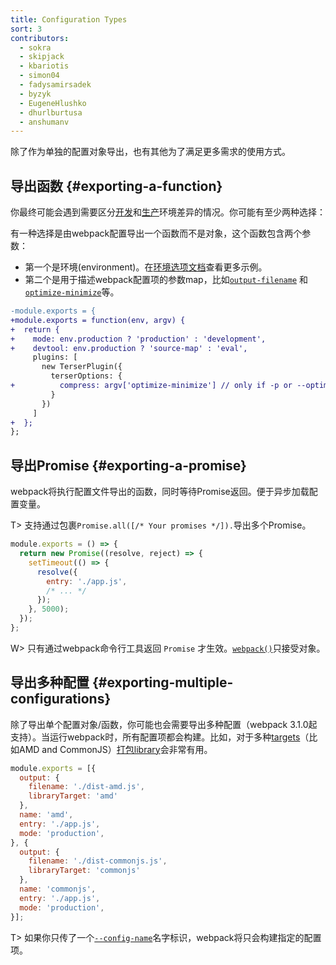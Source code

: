 ```yaml
---
title: Configuration Types
sort: 3
contributors:
  - sokra
  - skipjack
  - kbariotis
  - simon04
  - fadysamirsadek
  - byzyk
  - EugeneHlushko
  - dhurlburtusa
  - anshumanv
---
```


除了作为单独的配置对象导出，也有其他为了满足更多需求的使用方式。


## 导出函数 {#exporting-a-function}

你最终可能会遇到需要区分[开发](/guides/development)和[生产](/guides/production)环境差异的情况。你可能有至少两种选择：

有一种选择是由webpack配置导出一个函数而不是对象，这个函数包含两个参数：

- 第一个是环境(environment)。在[环境选项文档](/api/cli/#environment-options)查看更多示例。
- 第二个是用于描述webpack配置项的参数map，比如[`output-filename`](/api/cli/#output-options) 和 [`optimize-minimize`](/api/cli/#optimize-options)等。

```diff
-module.exports = {
+module.exports = function(env, argv) {
+  return {
+    mode: env.production ? 'production' : 'development',
+    devtool: env.production ? 'source-map' : 'eval',
     plugins: [
       new TerserPlugin({
         terserOptions: {
+          compress: argv['optimize-minimize'] // only if -p or --optimize-minimize were passed
         }
       })
     ]
+  };
};
```


## 导出Promise {#exporting-a-promise}

webpack将执行配置文件导出的函数，同时等待Promise返回。便于异步加载配置变量。

T> 支持通过包裹`Promise.all([/* Your promises */]).`导出多个Promise。

```js
module.exports = () => {
  return new Promise((resolve, reject) => {
    setTimeout(() => {
      resolve({
        entry: './app.js',
        /* ... */
      });
    }, 5000);
  });
};
```

W> 只有通过webpack命令行工具返回 `Promise` 才生效。[`webpack()`](/api/node/#webpack)只接受对象。


## 导出多种配置 {#exporting-multiple-configurations}


除了导出单个配置对象/函数，你可能也会需要导出多种配置（webpack 3.1.0起支持）。当运行webpack时，所有配置项都会构建。比如，对于多种[targets](/configuration/output/#outputlibrarytarget)（比如AMD and CommonJS）[打包library](/guides/author-libraries)会非常有用。

```js
module.exports = [{
  output: {
    filename: './dist-amd.js',
    libraryTarget: 'amd'
  },
  name: 'amd',
  entry: './app.js',
  mode: 'production',
}, {
  output: {
    filename: './dist-commonjs.js',
    libraryTarget: 'commonjs'
  },
  name: 'commonjs',
  entry: './app.js',
  mode: 'production',
}];
```

T> 如果你只传了一个[`--config-name`](/api/cli/#configuration-options)名字标识，webpack将只会构建指定的配置项。
